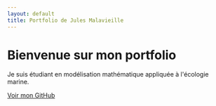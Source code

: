 ```yaml
---
layout: default
title: Portfolio de Jules Malavieille
---
```


# Bienvenue sur mon portfolio

Je suis étudiant en modélisation mathématique appliquée à l'écologie marine.

[Voir mon GitHub](https://github.com/JulesMalavieille)

